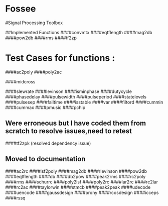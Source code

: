 # Fossee
#Signal Processing Toolbox

##Implemented Functions
####convmtx
####eqtflength
####mag2db
####pow2db
####rms
####tf2zp

# Test Cases for functions :
####ac2poly
####poly2ac

####midcross

####slewrate
####levinson
####isminphase
####dutycycle
####phasedelay
####pulsewidth
####pulseperiod
####statelevels
####pulsesep
####falltime
####isstable
####var
####filtord
####cummin
####cummax
####pmusic
####pchip
####
####

## Were erroneous but I have coded them from scratch to resolve issues,need to retest
####tf2zpk (resolved dependency issue)




## Moved to documentation
####ac2rc
####lsf2poly
####mag2db
####rlevinson
####pow2db
####eqtflength 
####db
####db2pow
####peak2rms
####rc2poly
####rms
####schurrc
####poly2lsf
####poly2rc
####lar2rc
####rc2lar
####rc2ac
####taylorwin
####stmcb
####peak2peak
####udecode
####uencode
####gaussdesign
####prony
####rcosdesign
####icceps
####rssq